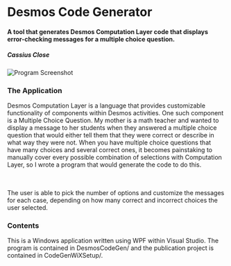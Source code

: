 <h1>Desmos Code Generator</h1>

<h4>A tool that generates Desmos Computation Layer code that displays error-checking messages for a multiple choice question.</h4>
<h5>Cassius Close</h5>

![Program Screenshot](../examples/ProgramScreenshot.png)

<h3>The Application</h3>
Desmos Computation Layer is a language that provides customizable functionality of components within Desmos activities.
One such component is a Multiple Choice Question. My mother is a math teacher and wanted to display a message to her students when they answered a multiple choice question that would either tell them
that they were correct or describe in what way they were not.
When you have multiple choice questions that have many choices and several correct ones, it becomes painstaking to manually cover every possible combination of selections with Computation Layer, so
I wrote a program that would generate the code to do this.

<br><br>
The user is able to pick the number of options and customize the messages for each case, depending on how many correct and incorrect choices the user selected.

<h3>Contents</h3>
This is a Windows application written using WPF within Visual Studio. The program is contained in DesmosCodeGen/ and the publication project is contained in CodeGenWiXSetup/.
 
